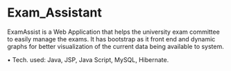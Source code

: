 # Exam_Assistant

ExamAssist is a Web Application that helps the university exam committee to easily manage the exams.
It has bootstrap as it front end and dynamic graphs for better visualization of the current data being available to system.

•	Tech. used: Java, JSP, Java Script, MySQL, Hibernate.
